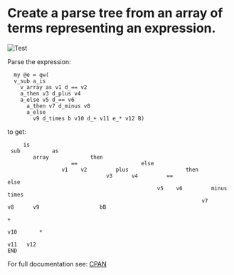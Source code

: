 # Create a parse tree from an array of terms representing an expression.

![Test](https://github.com/philiprbrenan/TreeTerm/workflows/Test/badge.svg)

Parse the expression:

```
  my @e = qw(
  v_sub a_is
    v_array as v1 d_== v2
    a_then v3 d_plus v4
    a_else v5 d_== v6
      a_then v7 d_minus v8
      a_else
        v9 d_times b v10 d_+ v11 e_* v12 B)
```

to get:

```
     is
 sub          as
        array             then
                    ==                    else
                 v1    v2         plus                  then
                               v3      v4         ==                     else
                                               v5    v6         minus            times
                                                             v7       v8      v9                   bB
                                                                                           +
                                                                                       v10       *
                                                                                             v11   v12
END
```

For full documentation see: [CPAN](https://metacpan.org/pod/Tree::Term)
